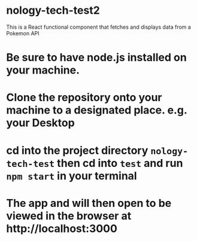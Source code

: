 # nology-tech-test2
This is a React functional component that fetches and displays data from a Pokemon API

# Be sure to have node.js installed on your machine.
# Clone the repository onto your machine to a designated place. e.g. your Desktop
# cd into the project directory `nology-tech-test` then cd into `test` and run `npm start` in your terminal  
# The app and will then open to be viewed in the browser at  http://localhost:3000




